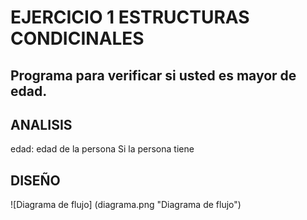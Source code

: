 # EJERCICIO 1 ESTRUCTURAS CONDICINALES

## Programa para verificar si usted es mayor de edad.

## ANALISIS

edad: edad de la persona
Si la persona tiene 

## DISEÑO

![Diagrama de flujo] (diagrama.png "Diagrama de flujo")